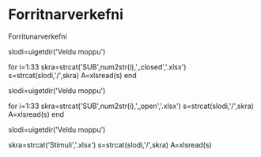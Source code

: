 # Forritnarverkefni
Forritunarverkefni 

slodi=uigetdir('Veldu moppu')

for i=1:33
    skra=strcat('SUB',num2str(i),'_closed','.xlsx')
    s=strcat(slodi,'/',skra)
    A=xlsread(s)
end

slodi=uigetdir('Veldu moppu')

for i=1:33
    skra=strcat('SUB',num2str(i),'_open','.xlsx')
    s=strcat(slodi,'/',skra)
    A=xlsread(s)
end

slodi=uigetdir('Veldu moppu')

skra=strcat('Stimuli','.xlsx')
s=strcat(slodi,'/',skra)
A=xlsread(s)
